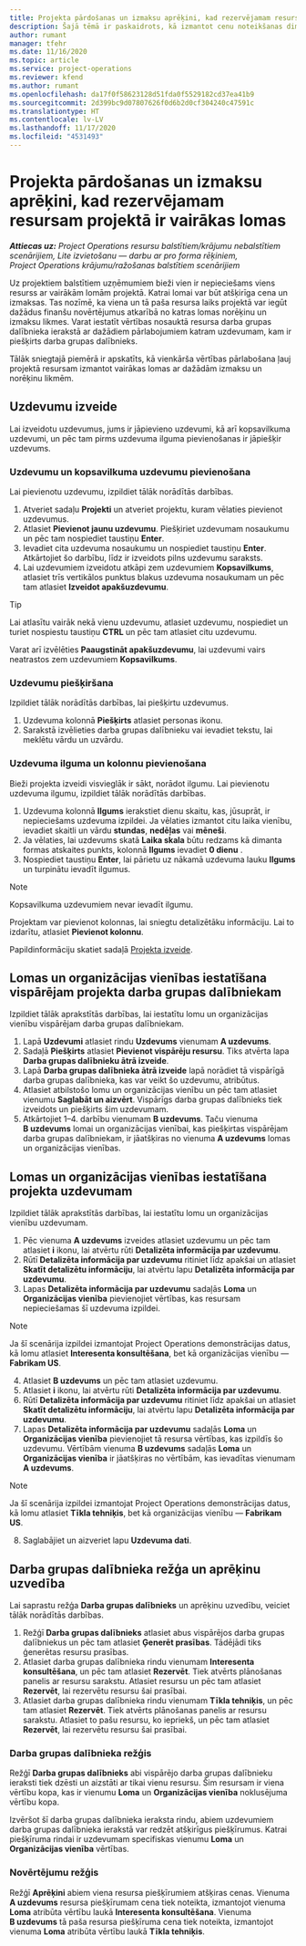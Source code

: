 ```yaml
---
title: Projekta pārdošanas un izmaksu aprēķini, kad rezervējamam resursam projektā ir vairākas lomas
description: Šajā tēmā ir paskaidrots, kā izmantot cenu noteikšanas dimensijas, lai atbalstītu cenu un izmaksu aprēķinus resursam, kam projektā ir vairākas lomas.
author: rumant
manager: tfehr
ms.date: 11/16/2020
ms.topic: article
ms.service: project-operations
ms.reviewer: kfend
ms.author: rumant
ms.openlocfilehash: da17f0f58623128d51fda0f5529182cd37ea41b9
ms.sourcegitcommit: 2d399bc9d07807626f0d6b2d0cf304240c47591c
ms.translationtype: HT
ms.contentlocale: lv-LV
ms.lasthandoff: 11/17/2020
ms.locfileid: "4531493"
---
```

# <a name="estimate-project-sales-and-costs-when-a-bookable-resource-fills-multiple-roles-on-a-project"></a>Projekta pārdošanas un izmaksu aprēķini, kad rezervējamam resursam projektā ir vairākas lomas 

_**Attiecas uz:** Project Operations resursu balstītiem/krājumu nebalstītiem scenārijiem, Lite izvietošanu — darbu ar pro forma rēķiniem, Project Operations krājumu/ražošanas balstītiem scenārijiem_ 

Uz projektiem balstītiem uzņēmumiem bieži vien ir nepieciešams viens resurss ar vairākām lomām projektā. Katrai lomai var būt atšķirīga cena un izmaksas. Tas nozīmē, ka viena un tā paša resursa laiks projektā var iegūt dažādus finanšu novērtējumus atkarībā no katras lomas norēķinu un izmaksu likmes. Varat iestatīt vērtības nosauktā resursa darba grupas dalībnieka ierakstā ar dažādiem pārlabojumiem katram uzdevumam, kam ir piešķirts darba grupas dalībnieks.

Tālāk sniegtajā piemērā ir apskatīts, kā vienkārša vērtības pārlabošana ļauj projektā resursam izmantot vairākas lomas ar dažādām izmaksu un norēķinu likmēm.

## <a name="create-tasks"></a>Uzdevumu izveide
Lai izveidotu uzdevumus, jums ir jāpievieno uzdevumi, kā arī kopsavilkuma uzdevumi, un pēc tam pirms uzdevuma ilguma pievienošanas ir jāpiešķir uzdevums. 

### <a name="add-tasks-and-summary-tasks"></a>Uzdevumu un kopsavilkuma uzdevumu pievienošana
Lai pievienotu uzdevumu, izpildiet tālāk norādītās darbības.

1. Atveriet sadaļu **Projekti** un atveriet projektu, kuram vēlaties pievienot uzdevumus.
2. Atlasiet **Pievienot jaunu uzdevumu**. Piešķiriet uzdevumam nosaukumu un pēc tam nospiediet taustiņu **Enter**.
3. Ievadiet cita uzdevuma nosaukumu un nospiediet taustiņu **Enter**. Atkārtojiet šo darbību, līdz ir izveidots pilns uzdevumu saraksts.
3. Lai uzdevumiem izveidotu atkāpi zem uzdevumiem **Kopsavilkums**, atlasiet trīs vertikālos punktus blakus uzdevuma nosaukumam un pēc tam atlasiet **Izveidot apakšuzdevumu**. 

  > [!TIP]
  > Lai atlasītu vairāk nekā vienu uzdevumu, atlasiet uzdevumu, nospiediet un turiet nospiestu taustiņu **CTRL** un pēc tam atlasiet citu uzdevumu.
  >
  > Varat arī izvēlēties **Paaugstināt apakšuzdevumu**, lai uzdevumi vairs neatrastos zem uzdevumiem **Kopsavilkums**.

### <a name="assign-tasks"></a>Uzdevumu piešķiršana

Izpildiet tālāk norādītās darbības, lai piešķirtu uzdevumus.

1. Uzdevuma kolonnā **Piešķirts** atlasiet personas ikonu.
2. Sarakstā izvēlieties darba grupas dalībnieku vai ievadiet tekstu, lai meklētu vārdu un uzvārdu.

### <a name="add-task-duration-and-columns"></a>Uzdevuma ilguma un kolonnu pievienošana

Bieži projekta izveidi visvieglāk ir sākt, norādot ilgumu. Lai pievienotu uzdevuma ilgumu, izpildiet tālāk norādītās darbības.

1. Uzdevuma kolonnā **Ilgums** ierakstiet dienu skaitu, kas, jūsuprāt, ir nepieciešams uzdevuma izpildei. Ja vēlaties izmantot citu laika vienību, ievadiet skaitli un vārdu **stundas**, **nedēļas** vai **mēneši**.
2. Ja vēlaties, lai uzdevums skatā **Laika skala** būtu redzams kā dimanta formas atskaites punkts, kolonnā **Ilgums** ievadiet **0 dienu** .
3. Nospiediet taustiņu **Enter**, lai pārietu uz nākamā uzdevuma lauku **Ilgums** un turpinātu ievadīt ilgumus.

  > [!NOTE]
  > Kopsavilkuma uzdevumiem nevar ievadīt ilgumu.

Projektam var pievienot kolonnas, lai sniegtu detalizētāku informāciju. Lai to izdarītu, atlasiet **Pievienot kolonnu**. 

Papildinformāciju skatiet sadaļā [Projekta izveide](https://support.microsoft.com/en-us/office/create-a-project-a5b5e823-fb2e-45fd-be00-7d84422d9749).

## <a name="set-up-the-role-and-organization-unit-for-a-generic-project-team-member"></a>Lomas un organizācijas vienības iestatīšana vispārējam projekta darba grupas dalībniekam
Izpildiet tālāk aprakstītās darbības, lai iestatītu lomu un organizācijas vienību vispārējam darba grupas dalībniekam.

1. Lapā **Uzdevumi** atlasiet rindu **Uzdevums** vienumam **A uzdevums**. 
2. Sadaļā **Piešķirts** atlasiet **Pievienot vispārēju resursu**. Tiks atvērta lapa **Darba grupas dalībnieku ātrā izveide**.
3. Lapā **Darba grupas dalībnieka ātrā izveide** lapā norādiet tā vispārīgā darba grupas dalībnieka, kas var veikt šo uzdevumu, atribūtus.
4. Atlasiet atbilstošo lomu un organizācijas vienību un pēc tam atlasiet vienumu **Saglabāt un aizvērt**. Vispārīgs darba grupas dalībnieks tiek izveidots un piešķirts šim uzdevumam. 
5. Atkārtojiet 1–4. darbību vienumam **B uzdevums**. Taču vienuma **B uzdevums** lomai un organizācijas vienībai, kas piešķirtas vispārējam darba grupas dalībniekam, ir jāatšķiras no vienuma **A uzdevums** lomas un organizācijas vienības. 

## <a name="set-up-the-role-and-organization-unit-for-a-project-task"></a>Lomas un organizācijas vienības iestatīšana projekta uzdevumam
Izpildiet tālāk aprakstītās darbības, lai iestatītu lomu un organizācijas vienību uzdevumam.

1. Pēc vienuma **A uzdevums** izveides atlasiet uzdevumu un pēc tam atlasiet **i** ikonu, lai atvērtu rūti **Detalizēta informācija par uzdevumu**. 
2. Rūtī **Detalizēta informācija par uzdevumu** ritiniet līdz apakšai un atlasiet **Skatīt detalizētu informāciju**, lai atvērtu lapu **Detalizēta informācija par uzdevumu**.
3. Lapas **Detalizēta informācija par uzdevumu** sadaļās **Loma** un **Organizācijas vienība** pievienojiet vērtības, kas resursam nepieciešamas šī uzdevuma izpildei. 

  > [!NOTE]
  > Ja šī scenārija izpildei izmantojat Project Operations demonstrācijas datus, kā lomu atlasiet **Interesenta konsultēšana**, bet kā organizācijas vienību — **Fabrikam US**.

4. Atlasiet **B uzdevums** un pēc tam atlasiet uzdevumu.
5. Atlasiet **i** ikonu, lai atvērtu rūti **Detalizēta informācija par uzdevumu**. 
6. Rūtī **Detalizēta informācija par uzdevumu** ritiniet līdz apakšai un atlasiet **Skatīt detalizētu informāciju**, lai atvērtu lapu **Detalizēta informācija par uzdevumu**.
7. Lapas **Detalizēta informācija par uzdevumu** sadaļās **Loma** un **Organizācijas vienība** pievienojiet tā resursa vērtības, kas izpildīs šo uzdevumu. Vērtībām vienuma **B uzdevums** sadaļās **Loma** un **Organizācijas vienība** ir jāatšķiras no vērtībām, kas ievadītas vienumam **A uzdevums**. 

  > [!NOTE]
  > Ja šī scenārija izpildei izmantojat Project Operations demonstrācijas datus, kā lomu atlasiet **Tīkla tehniķis**, bet kā organizācijas vienību — **Fabrikam US**.

8. Saglabājiet un aizveriet lapu **Uzdevuma dati**. 

## <a name="team-member-and-estimates-behavior"></a>Darba grupas dalībnieka režģa un aprēķinu uzvedība 
Lai saprastu režģa **Darba grupas dalībnieks** un aprēķinu uzvedību, veiciet tālāk norādītās darbības.

1. Režģī **Darba grupas dalībnieks** atlasiet abus vispārējos darba grupas dalībniekus un pēc tam atlasiet **Ģenerēt prasības**. Tādējādi tiks ģenerētas resursu prasības. 
2. Atlasiet darba grupas dalībnieka rindu vienumam **Interesenta konsultēšana**, un pēc tam atlasiet **Rezervēt**. Tiek atvērts plānošanas panelis ar resursu sarakstu. Atlasiet resursu un pēc tam atlasiet **Rezervēt**, lai rezervētu resursu šai prasībai.
3. Atlasiet darba grupas dalībnieka rindu vienumam **Tīkla tehniķis**, un pēc tam atlasiet **Rezervēt**. Tiek atvērts plānošanas panelis ar resursu sarakstu. Atlasiet to pašu resursu, ko iepriekš, un pēc tam atlasiet **Rezervēt**, lai rezervētu resursu šai prasībai.

### <a name="team-member-grid"></a>Darba grupas dalībnieka režģis 

Režģī **Darba grupas dalībnieks** abi vispārējo darba grupas dalībnieku ieraksti tiek dzēsti un aizstāti ar tikai vienu resursu. Šim resursam ir viena vērtību kopa, kas ir vienumu **Loma** un **Organizācijas vienība** noklusējuma vērtību kopa.

Izvēršot šī darba grupas dalībnieka ieraksta rindu, abiem uzdevumiem darba grupas dalībnieka ierakstā var redzēt atšķirīgus piešķīrumus. Katrai piešķīruma rindai ir uzdevumam specifiskas vienumu **Loma** un **Organizācijas vienība** vērtības. 

### <a name="estimates-grid"></a>Novērtējumu režģis 

Režģī **Aprēķini** abiem viena resursa piešķīrumiem atšķiras cenas. Vienuma **A uzdevums** resursa piešķīrumam cena tiek noteikta, izmantojot vienuma **Loma** atribūta vērtību laukā **Interesenta konsultēšana**. Vienuma **B uzdevums** tā paša resursa piešķīruma cena tiek noteikta, izmantojot vienuma **Loma** atribūta vērtību laukā **Tīkla tehniķis**.
